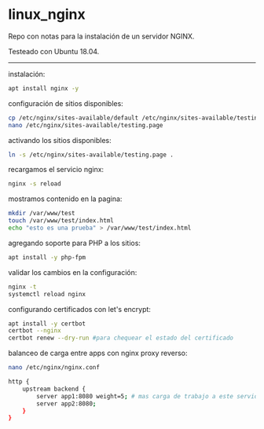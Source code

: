 # linux_nginx

Repo con notas para la instalación de un servidor NGINX.

Testeado con Ubuntu 18.04.

---

instalación:
```bash
apt install nginx -y
```

configuración de sitios disponibles:
```bash
cp /etc/nginx/sites-available/default /etc/nginx/sites-available/testing.page
nano /etc/nginx/sites-available/testing.page
```
activando los sitios disponibles:
```bash
ln -s /etc/nginx/sites-available/testing.page .
```

recargamos el servicio nginx:
```bash
nginx -s reload
```

mostramos contenido en la pagina:
```bash
mkdir /var/www/test 
touch /var/www/test/index.html
echo "esto es una prueba" > /var/www/test/index.html
```

agregando soporte para PHP a los sitios:
```bash
apt install -y php-fpm
```
validar los cambios en la configuración:
```bash
nginx -t 
systemctl reload nginx	
```

configurando certificados con let's encrypt:
```bash
apt install -y certbot
certbot --nginx
certbot renew --dry-run #para chequear el estado del certificado
```

balanceo de carga entre apps con nginx proxy reverso:
```bash
nano /etc/nginx/nginx.conf

http {
	upstream backend {
		server app1:8080 weight=5; # mas carga de trabajo a este servidor
		server app2:8080;
	}
}
```
